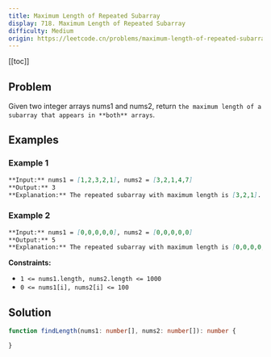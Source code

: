 ```yaml
---
title: Maximum Length of Repeated Subarray
display: 718. Maximum Length of Repeated Subarray
difficulty: Medium
origin: https://leetcode.cn/problems/maximum-length-of-repeated-subarray
---
```


[[toc]]

## Problem

Given two integer arrays nums1 and nums2, return `the maximum length of a subarray that appears in **both** arrays`.

## Examples

### Example 1

```md
**Input:** nums1 = [1,2,3,2,1], nums2 = [3,2,1,4,7]
**Output:** 3
**Explanation:** The repeated subarray with maximum length is [3,2,1].
```

### Example 2

```md
**Input:** nums1 = [0,0,0,0,0], nums2 = [0,0,0,0,0]
**Output:** 5
**Explanation:** The repeated subarray with maximum length is [0,0,0,0,0].
```

**Constraints:**

- `1 <= nums1.length, nums2.length <= 1000`
- `0 <= nums1[i], nums2[i] <= 100`

## Solution

```ts
function findLength(nums1: number[], nums2: number[]): number {

}
```

